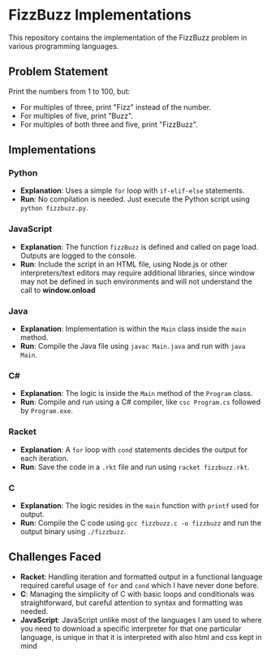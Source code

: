 # FizzBuzz Implementations

This repository contains the implementation of the FizzBuzz problem in various programming languages.

## Problem Statement
Print the numbers from 1 to 100, but:
- For multiples of three, print "Fizz" instead of the number.
- For multiples of five, print "Buzz".
- For multiples of both three and five, print "FizzBuzz".

## Implementations

### Python
- **Explanation**: Uses a simple `for` loop with `if-elif-else` statements.
- **Run**: No compilation is needed. Just execute the Python script using `python fizzbuzz.py`.

### JavaScript
- **Explanation**: The function `fizzBuzz` is defined and called on page load. Outputs are logged to the console.
- **Run**: Include the script in an HTML file, using Node.js or other interpreters/text editors may require additional libraries, since window may not be defined in such environments and will not understand the call to **window.onload**
### Java
- **Explanation**: Implementation is within the `Main` class inside the `main` method.
- **Run**: Compile the Java file using `javac Main.java` and run with `java Main`.

### C#
- **Explanation**: The logic is inside the `Main` method of the `Program` class.
- **Run**: Compile and run using a C# compiler, like `csc Program.cs` followed by `Program.exe`.

### Racket
- **Explanation**: A `for` loop with `cond` statements decides the output for each iteration.
- **Run**: Save the code in a `.rkt` file and run using `racket fizzbuzz.rkt`.

### C
- **Explanation**: The logic resides in the `main` function with `printf` used for output.
- **Run**: Compile the C code using `gcc fizzbuzz.c -o fizzbuzz` and run the output binary using `./fizzbuzz`.

## Challenges Faced
- **Racket**: Handling iteration and formatted output in a functional language required careful usage of `for` and `cond` which I have never done before.
- **C**: Managing the simplicity of C with basic loops and conditionals was straightforward, but careful attention to syntax and formatting was needed.
- **JavaScript**: JavaScript unlike most of the languages I am used to where you need to download a specific interpreter for that one particular language, is unique in that it is interpreted with also html and css kept in mind
